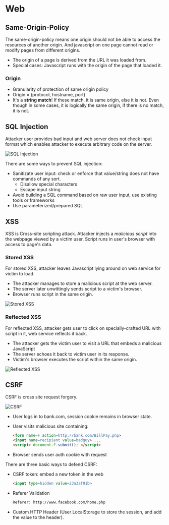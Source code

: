 # Web

## Same-Origin-Policy

The same-origin-policy means one origin should not be able to
access the resources of another origin. And javascript on one page
cannot read or modify pages from different origins.

+ The origin of a page is derived from the URL it was loaded from.
+ Special cases: Javascript runs with the origin of the page that loaded it.

### Origin

+ Granularity of protection of same origin policy
+ Origin = (protocol, hostname, port)
+ It's a **string match**! If these match, it is same origin, else it
is not. Even though in some cases, it is logically the same origin,
if there is no match, it is not.

## SQL Injection

Attacker user provides bad input and web server does not check
input format which enables attacker to execute arbitrary code
on the server.

![SQL Injection](https://s2.loli.net/2022/06/17/QpGIjgMKimkwPJH.png)

There are some ways to prevent SQL injection:

+ Sanitizate user input: check or enforce that value/string does not have
commands of any sort.
  + Disallow special characters
  + Escape input string
+ Avoid building a SQL command based on raw user input, use
existing tools or frameworks
+ Use parameterized/prepared SQL

## XSS

XSS is Cross-site scripting attack. Attacker injects a *malicious script*
into the webpage viewed by a victim user. Script runs in user's
browser with access to page's data.

### Stored XSS

For stored XSS, attacker leaves Javascript lying around on
web service for victim to load.

+ The attacker manages to store a malicious script at the web server.
+ The server later unwittingly sends script to a victim's browser.
+ Browser runs script in the same origin.

![Stored XSS](https://s2.loli.net/2022/06/17/QBwV4RLjzFCgtAW.png)

### Reflected XSS

For reflected XSS, attacker gets user to click on specially-crafted
URL with script in it, web service reflects it back.

+ The attacker gets the victim user to visit a URL that embeds a
malicious JavaScript
+ The server echoes it back to victim user in its response.
+ Victim's browser executes the script within the same origin.

![Reflected XSS](https://s2.loli.net/2022/06/17/bqkIKvV2BtEjHfs.png)

## CSRF

CSRF is cross site request forgery.

![CSRF](https://s2.loli.net/2022/06/17/Tv6YIzMPijcwxbd.png)

+ User logs in to bank.com, session cookie remains in browser state.
+ User visits malicious site containing:

  ```html
  <form name=F action=http://bank.com/BillPay.php>
  <input name=recipient value=badguy> ...
  <script> document.F.submit(); </script>
  ```
+ Browser sends user auth cookie with request

There are three basic ways to defend CSRF:

+ CSRF token: embed a new token in the web

  ```html
  <input type=hidden value=23a3af01b>
  ```

+ Referer Validation

  ```txt
  Referer: http://www.facebook.com/home.php
  ```

+ Custom HTTP Header (User LocalStorage to store the session, and
add the value to the header).
